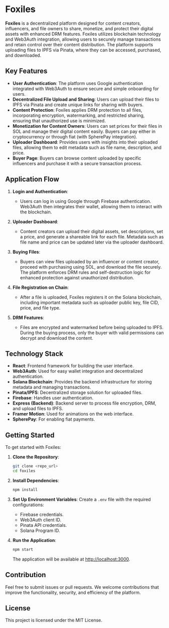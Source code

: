 # Foxiles

**Foxiles** is a decentralized platform designed for content creators, influencers, and file owners to share, monetize, and protect their digital assets with enhanced DRM features. Foxiles utilizes blockchain technology and Web3Auth integration, allowing users to securely manage transactions and retain control over their content distribution. The platform supports uploading files to IPFS via Pinata, where they can be accessed, purchased, and downloaded.

## Key Features

- **User Authentication**: The platform uses Google authentication integrated with Web3Auth to ensure secure and simple onboarding for users.
- **Decentralized File Upload and Sharing**: Users can upload their files to IPFS via Pinata and create unique links for sharing with buyers.
- **Content Protection**: Foxiles applies DRM protection to all files, incorporating encryption, watermarking, and restricted sharing, ensuring that unauthorized use is minimized.
- **Monetization for Content Owners**: Users can set prices for their files in SOL and manage their digital content easily. Buyers can pay either in cryptocurrency or through fiat (with SpherePay integration).
- **Uploader Dashboard**: Provides users with insights into their uploaded files, allowing them to edit metadata such as file name, description, and price.
- **Buyer Page**: Buyers can browse content uploaded by specific influencers and purchase it with a secure transaction process.

## Application Flow

1. **Login and Authentication**:

   - Users can log in using Google through Firebase authentication. Web3Auth then integrates their wallet, allowing them to interact with the blockchain.

2. **Uploader Dashboard**:

   - Content creators can upload their digital assets, set descriptions, set a price, and generate a shareable link for each file. Metadata such as file name and price can be updated later via the uploader dashboard.

3. **Buying Files**:

   - Buyers can view files uploaded by an influencer or content creator, proceed with purchasing using SOL, and download the file securely. The platform enforces DRM rules and self-destruction logic for enhanced protection against unauthorized distribution.

4. **File Registration on Chain**:

   - After a file is uploaded, Foxiles registers it on the Solana blockchain, including important metadata such as uploader public key, file CID, price, and file type.

5. **DRM Features**:
   - Files are encrypted and watermarked before being uploaded to IPFS. During the buying process, only the buyer with valid permissions can decrypt and download the content.

## Technology Stack

- **React**: Frontend framework for building the user interface.
- **Web3Auth**: Used for easy wallet integration and decentralized authentication.
- **Solana Blockchain**: Provides the backend infrastructure for storing metadata and managing transactions.
- **Pinata/IPFS**: Decentralized storage solution for uploaded files.
- **Firebase**: Handles user authentication.
- **Express (Backend)**: Backend server to process file encryption, DRM, and upload files to IPFS.
- **Framer Motion**: Used for animations on the web interface.
- **SpherePay**: For enabling fiat payments.

## Getting Started

To get started with Foxiles:

1. **Clone the Repository**:

   ```bash
   git clone <repo_url>
   cd foxiles
   ```

2. **Install Dependencies**:

   ```bash
   npm install
   ```

3. **Set Up Environment Variables**:
   Create a `.env` file with the required configurations:

   - Firebase credentials.
   - Web3Auth client ID.
   - Pinata API credentials.
   - Solana Program ID.

4. **Run the Application**:
   ```bash
   npm start
   ```
   The application will be available at [http://localhost:3000](http://localhost:3000).

## Contribution

Feel free to submit issues or pull requests. We welcome contributions that improve the functionality, security, and efficiency of the platform.

## License

This project is licensed under the MIT License.
